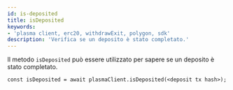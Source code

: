 ```yaml
---
id: is-deposited
title: isDeposited
keywords:
- 'plasma client, erc20, withdrawExit, polygon, sdk'
description: 'Verifica se un deposito è stato completato.'
---
```


Il metodo `isDeposited` può essere utilizzato per sapere se un deposito è stato completato.

```
const isDeposited = await plasmaClient.isDeposited(<deposit tx hash>);
```
